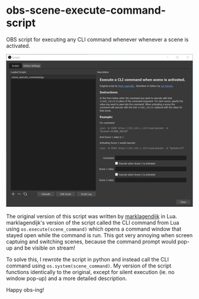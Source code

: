 # obs-scene-execute-command-script
OBS script for executing any CLI command whenever whenever a scene is activated.

![](screenshot.jpg)

The original version of this script was written by [marklagendijk](https://github.com/marklagendijk/obs-scene-execute-command-script) in Lua. marklagendijk's version of the script called the CLI command from Lua using `os.execute(scene_command)` which opens a command window that stayed open while the command is run. This got very annoying when screen captuing and switching scenes, because the command prompt would pop-up and be visible on stream! 

To solve this, I rewrote the script in python and instead call the CLI command using `os.system(scene_command)`. My version of the script functions identically to the original, except for silent execution (ie. no window pop-up) and a more detailed description. 

Happy obs-ing!
